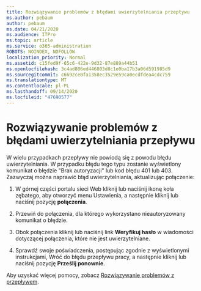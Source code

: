 ```yaml
---
title: Rozwiązywanie problemów z błędami uwierzytelniania przepływu
ms.author: pebaum
author: pebaum
ms.date: 04/21/2020
ms.audience: ITPro
ms.topic: article
ms.service: o365-administration
ROBOTS: NOINDEX, NOFOLLOW
localization_priority: Normal
ms.assetid: c15fed9f-65c6-422e-9d32-87e889a44b51
ms.openlocfilehash: 3c4ad806ed446803d8c1e0ba17b3a06d591985d9
ms.sourcegitcommit: c6692ce0fa1358ec3529e59ca0ecdfdea4cdc759
ms.translationtype: MT
ms.contentlocale: pl-PL
ms.lasthandoff: 09/14/2020
ms.locfileid: "47690577"
---
```

# <a name="troubleshoot-flow-authentication-errors"></a>Rozwiązywanie problemów z błędami uwierzytelniania przepływu

W wielu przypadkach przepływy nie powiodą się z powodu błędu uwierzytelniania. W przypadku błędu tego typu zostanie wyświetlony komunikat o błędzie "Brak autoryzacji" lub kod błędu 401 lub 403. Zazwyczaj można naprawić błąd uwierzytelniania, aktualizując połączenie:
  
1. W górnej części portalu sieci Web kliknij lub naciśnij ikonę koła zębatego, aby otworzyć menu Ustawienia, a następnie kliknij lub naciśnij pozycję **połączenia**.
    
2. Przewiń do połączenia, dla którego wykorzystano nieautoryzowany komunikat o błędzie.
    
3. Obok połączenia kliknij lub naciśnij link **Weryfikuj hasło** w wiadomości dotyczącej połączenia, które nie jest uwierzytelniane. 
    
4. Sprawdź swoje poświadczenia, postępując zgodnie z wyświetlonymi instrukcjami, Wróć do błędu przepływu pracy, a następnie kliknij lub naciśnij pozycję **Prześlij ponownie**.
    
Aby uzyskać więcej pomocy, zobacz [Rozwiązywanie problemów z przepływem](https://go.microsoft.com/fwlink/?linkid=872110).
  

